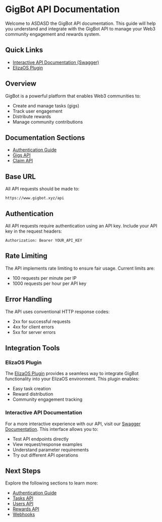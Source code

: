 # GigBot API Documentation

Welcome to ASDASD the GigBot API documentation. This guide will help you understand and integrate with the GigBot API to manage your Web3 community engagement and rewards system.

## Quick Links

- [Interactive API Documentation (Swagger)](https://www.gigbot.xyz/api-doc)
- [ElizaOS Plugin](https://github.com/PaymagicXYZ/plugin-gigbot)

## Overview

GigBot is a powerful platform that enables Web3 communities to:

- Create and manage tasks (gigs)
- Track user engagement
- Distribute rewards
- Manage community contributions

## Documentation Sections

- [Authentication Guide](./authentication.md)
- [Gigs API](./endpoints/gigs.md)
- [Claim API](./endpoints/claim.md)

## Base URL

All API requests should be made to:

```
https://www.gigbot.xyz/api
```

## Authentication

All API requests require authentication using an API key. Include your API key in the request headers:

```http
Authorization: Bearer YOUR_API_KEY
```

## Rate Limiting

The API implements rate limiting to ensure fair usage. Current limits are:

- 100 requests per minute per IP
- 1000 requests per hour per API key

## Error Handling

The API uses conventional HTTP response codes:

- 2xx for successful requests
- 4xx for client errors
- 5xx for server errors

## Integration Tools

### ElizaOS Plugin

The [ElizaOS Plugin](https://github.com/PaymagicXYZ/plugin-gigbot) provides a seamless way to integrate GigBot functionality into your ElizaOS environment. This plugin enables:

- Easy task creation
- Reward distribution
- Community engagement tracking

### Interactive API Documentation

For a more interactive experience with our API, visit our [Swagger Documentation](https://www.gigbot.xyz/api-doc). This interface allows you to:

- Test API endpoints directly
- View request/response examples
- Understand parameter requirements
- Try out different API operations

## Next Steps

Explore the following sections to learn more:

- [Authentication Guide](./authentication.md)
- [Tasks API](./endpoints/tasks.md)
- [Users API](./endpoints/users.md)
- [Rewards API](./endpoints/rewards.md)
- [Webhooks](./endpoints/webhooks.md)
